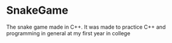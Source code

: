 # SnakeGame
The snake game made in C++.
It was made to practice C++ and programming in general at my first year in college

